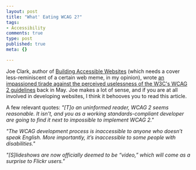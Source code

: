 ```yaml
--- 
layout: post
title: "What' Eating WCAG 2?"
tags: 
- Accessibility
comments: true
type: post
published: true
meta: {}

---
```

Joe Clark, author of <a href="http://www.amazon.com/gp/redirect.html?link_code=ur2&tag=sixdollarchim-20&camp=1789&creative=9325&location=http%3A%2F%2Fwww.amazon.com%2Fgp%2Fproduct%2F073571150X">Building Accessible Websites</a> (which needs a cover less-reminiscent of a certain web meme, in my opinion), wrote <a href="http://www.alistapart.com/articles/tohellwithwcag2">an impassioned tirade against the perceived uselessness of the W3C's WCAG 2 guidelines</a> back in May. Joe makes a lot of sense, and if you are at all involved in developing websites, I think it behooves you to read this article.

  A few relevant quotes:
  <em>"[T]o an uninformed reader, WCAG 2 seems reasonable. It isn’t, and you as a working standards-compliant developer are going to find it next to impossible to implement WCAG 2."</em>

  <em>"The WCAG development process is inaccessible to anyone who doesn’t speak English. More importantly, it’s inaccessible to some people with disabilities."</em>

  <em>"[S]lideshows are now officially deemed to be “video,” which will come as a surprise to Flickr users."</em>
